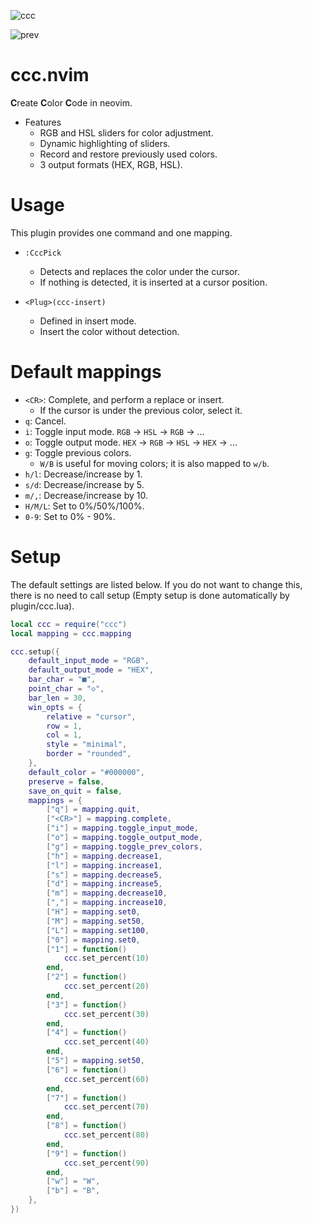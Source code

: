 ![ccc](https://user-images.githubusercontent.com/82267684/190083999-48d50982-6805-43db-9ed7-2fd5775c0285.gif)

![prev](https://user-images.githubusercontent.com/82267684/190240122-35a66537-9f07-41cf-aa49-ef5158358866.gif)

# ccc.nvim

**C**reate **C**olor **C**ode in neovim.

- Features
    - RGB and HSL sliders for color adjustment.
    - Dynamic highlighting of sliders.
    - Record and restore previously used colors.
    - 3 output formats (HEX, RGB, HSL).

# Usage

This plugin provides one command and one mapping.

- `:CccPick`
    - Detects and replaces the color under the cursor.
    - If nothing is detected, it is inserted at a cursor position.

- `<Plug>(ccc-insert)`
    - Defined in insert mode.
    - Insert the color without detection.

# Default mappings

- `<CR>`: Complete, and perform a replace or insert.
    - If the cursor is under the previous color, select it.
- `q`: Cancel.
- `i`: Toggle input mode. `RGB` -> `HSL` -> `RGB` -> ...
- `o`: Toggle output mode. `HEX` -> `RGB` -> `HSL` -> `HEX` -> ...
- `g`: Toggle previous colors.
    - `W/B` is useful for moving colors; it is also mapped to `w/b`.
- `h/l`: Decrease/increase by 1.
- `s/d`: Decrease/increase by 5.
- `m/,`: Decrease/increase by 10.
- `H/M/L`: Set to 0%/50%/100%.
- `0-9`: Set to 0% - 90%.

# Setup

The default settings are listed below.
If you do not want to change this, there is no need to call setup (Empty setup is done automatically by plugin/ccc.lua).

```lua
local ccc = require("ccc")
local mapping = ccc.mapping

ccc.setup({
    default_input_mode = "RGB",
    default_output_mode = "HEX",
    bar_char = "■",
    point_char = "◇",
    bar_len = 30,
    win_opts = {
        relative = "cursor",
        row = 1,
        col = 1,
        style = "minimal",
        border = "rounded",
    },
    default_color = "#000000",
    preserve = false,
    save_on_quit = false,
    mappings = {
        ["q"] = mapping.quit,
        ["<CR>"] = mapping.complete,
        ["i"] = mapping.toggle_input_mode,
        ["o"] = mapping.toggle_output_mode,
        ["g"] = mapping.toggle_prev_colors,
        ["h"] = mapping.decrease1,
        ["l"] = mapping.increase1,
        ["s"] = mapping.decrease5,
        ["d"] = mapping.increase5,
        ["m"] = mapping.decrease10,
        [","] = mapping.increase10,
        ["H"] = mapping.set0,
        ["M"] = mapping.set50,
        ["L"] = mapping.set100,
        ["0"] = mapping.set0,
        ["1"] = function()
            ccc.set_percent(10)
        end,
        ["2"] = function()
            ccc.set_percent(20)
        end,
        ["3"] = function()
            ccc.set_percent(30)
        end,
        ["4"] = function()
            ccc.set_percent(40)
        end,
        ["5"] = mapping.set50,
        ["6"] = function()
            ccc.set_percent(60)
        end,
        ["7"] = function()
            ccc.set_percent(70)
        end,
        ["8"] = function()
            ccc.set_percent(80)
        end,
        ["9"] = function()
            ccc.set_percent(90)
        end,
        ["w"] = "W",
        ["b"] = "B",
    },
})
```
